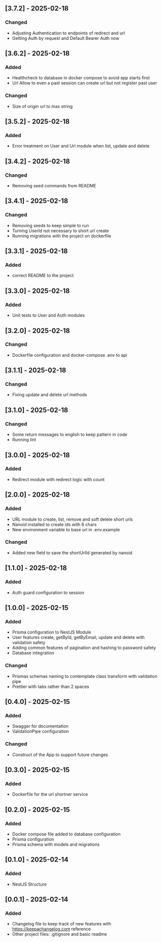 ## [3.7.2] - 2025-02-18

### Changed

- Adjusting Authentication to endpoints of redirect and url
- Getting Auth by request and Default Bearer Auth now

## [3.6.2] - 2025-02-18

### Added

- Healthcheck to database in docker compose to avoid app starts first
- Url Allow to even a past session can create url but not register past user

### Changed

- Size of origin url to max string

## [3.5.2] - 2025-02-18

### Added

- Error treatment on User and Url module when list, update and delete

## [3.4.2] - 2025-02-18

### Changed

- Removing seed commands from README

## [3.4.1] - 2025-02-18

### Changed

- Removing seeds to keep simple to run
- Turning UserId not necessary to short url create
- Running migrations with the project on dockerfile

## [3.3.1] - 2025-02-18

### Added

- correct README to the project

## [3.3.0] - 2025-02-18

### Added

- Unit tests to User and Auth modules

## [3.2.0] - 2025-02-18

### Changed

- Dockerfile configuration and docker-compose .env to api

## [3.1.1] - 2025-02-18

### Changed

- Fixing update and delete url methods

## [3.1.0] - 2025-02-18

### Changed

- Some return messages to english to keep pattern in code
- Running lint

## [3.0.0] - 2025-02-18

### Added

- Redirect module with redirect logic with count

## [2.0.0] - 2025-02-18

### Added

- URL module to create, list, remove and soft delete short urls
- Nanoid installed to create ids with 6 chars
- New environment variable to base url in .env.example

### Changed

- Added new field to save the shortUrlId generated by nanoid

## [1.1.0] - 2025-02-18

### Added

- Auth guard configuration to session

## [1.0.0] - 2025-02-15

### Added

- Prisma configuration to NestJS Module
- User features create, getById, getByEmail, update and delete with validation safety
- Adding common features of pagination and hashing to password safety
- Database integration

### Changed

- Prismas schemas naming to contemplate class transform with validation pipe
- Prettier with tabs rather than 2 spaces

## [0.4.0] - 2025-02-15

### Added

- Swagger for documentation
- ValidationPipe configuration

### Changed

- Construct of the App to support future changes

## [0.3.0] - 2025-02-15

### Added

- Dockerfile for the url shortner service

## [0.2.0] - 2025-02-15

### Added

- Docker compose file added to database configuration
- Prisma configuration
- Prisma schema with models and migrations

## [0.1.0] - 2025-02-14

### Added

- NestJS Structure

## [0.0.1] - 2025-02-14

### Added

- Changelog file to keep track of new features with https://keepachangelog.com reference
- Other project files: .gitignore and basic readme
